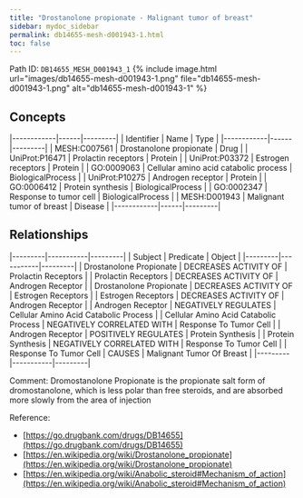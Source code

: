 ```yaml
---
title: "Drostanolone propionate - Malignant tumor of breast"
sidebar: mydoc_sidebar
permalink: db14655-mesh-d001943-1.html
toc: false 
---
```



Path ID: `DB14655_MESH_D001943_1`
{% include image.html url="images/db14655-mesh-d001943-1.png" file="db14655-mesh-d001943-1.png" alt="db14655-mesh-d001943-1" %}

## Concepts

|------------|------|---------|
| Identifier | Name | Type    |
|------------|------|---------|
| MESH:C007561 | Drostanolone propionate | Drug |
| UniProt:P16471 | Prolactin receptors | Protein |
| UniProt:P03372 | Estrogen receptors | Protein |
| GO:0009063 | Cellular amino acid catabolic process | BiologicalProcess |
| UniProt:P10275 | Androgen receptor | Protein |
| GO:0006412 | Protein synthesis | BiologicalProcess |
| GO:0002347 | Response to tumor cell | BiologicalProcess |
| MESH:D001943 | Malignant tumor of breast | Disease |
|------------|------|---------|

## Relationships

|---------|-----------|---------|
| Subject | Predicate | Object  |
|---------|-----------|---------|
| Drostanolone Propionate | DECREASES ACTIVITY OF | Prolactin Receptors |
| Prolactin Receptors | DECREASES ACTIVITY OF | Androgen Receptor |
| Drostanolone Propionate | DECREASES ACTIVITY OF | Estrogen Receptors |
| Estrogen Receptors | DECREASES ACTIVITY OF | Androgen Receptor |
| Androgen Receptor | NEGATIVELY REGULATES | Cellular Amino Acid Catabolic Process |
| Cellular Amino Acid Catabolic Process | NEGATIVELY CORRELATED WITH | Response To Tumor Cell |
| Androgen Receptor | POSITIVELY REGULATES | Protein Synthesis |
| Protein Synthesis | NEGATIVELY CORRELATED WITH | Response To Tumor Cell |
| Response To Tumor Cell | CAUSES | Malignant Tumor Of Breast |
|---------|-----------|---------|

Comment: Dromostanolone Propionate is the propionate salt form of dromostanolone, which is less polar than free steroids, and are absorbed more slowly from the area of injection

Reference: 
  - [https://go.drugbank.com/drugs/DB14655](https://go.drugbank.com/drugs/DB14655)
  - [https://en.wikipedia.org/wiki/Drostanolone_propionate](https://en.wikipedia.org/wiki/Drostanolone_propionate)
  - [https://en.wikipedia.org/wiki/Anabolic_steroid#Mechanism_of_action](https://en.wikipedia.org/wiki/Anabolic_steroid#Mechanism_of_action)
